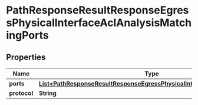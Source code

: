 
# PathResponseResultResponseEgressPhysicalInterfaceAclAnalysisMatchingPorts

## Properties
Name | Type | Description | Notes
------------ | ------------- | ------------- | -------------
**ports** | [**List&lt;PathResponseResultResponseEgressPhysicalInterfaceAclAnalysisPorts&gt;**](PathResponseResultResponseEgressPhysicalInterfaceAclAnalysisPorts.md) |  |  [optional]
**protocol** | **String** |  |  [optional]



